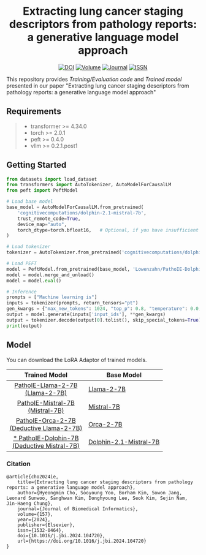<div align="center">    
 
# Extracting lung cancer staging descriptors from pathology reports: a generative language model approach     

[![DOI](https://img.shields.io/badge/DOI-10.1016/j.jbi.2024.104720-red)](https://doi.org/10.1016/j.jbi.2024.104720)
[![Volume](https://img.shields.io/badge/Volume-157-blue)](https://www.sciencedirect.com/science/article/pii/S1532046424001382)
[![Journal](https://img.shields.io/badge/Journal-JBI-purple)](https://www.sciencedirect.com/journal/journal-of-biomedical-informatics)
[![ISSN](https://img.shields.io/badge/ISSN-1532_0464-green)](https://www.sciencedirect.com/science/article/pii/S1532046424001382)

   
</div>

This repository provides *Training/Evaluation code* and *Trained model* presented in our paper
"Extracting lung cancer staging descriptors from pathology reports: a generative language model approach"


## Requirements
> - transformer >= 4.34.0
> - torch >= 2.0.1
> - peft >= 0.4.0
> - vllm >= 0.2.1.post1

## Getting Started
``` python
from datasets import load_dataset
from transformers import AutoTokenizer, AutoModelForCausalLM
from peft import PeftModel

# Load base model
base_model = AutoModelForCausalLM.from_pretrained(
    'cognitivecomputations/dolphin-2.1-mistral-7b',
    trust_remote_code=True,
    device_map="auto",
    torch_dtype=torch.bfloat16,   # Optional, if you have insufficient VRAM, lower the precision.
)

# Load tokenizer
tokenizer = AutoTokenizer.from_pretrained('cognitivecomputations/dolphin-2.1-mistral-7b')

# Load PEFT
model = PeftModel.from_pretrained(base_model, 'Lowenzahn/PathoIE-Dolphin-7B')
model = model.merge_and_unload()
model = model.eval()

# Inference
prompts = ["Machine learning is"]
inputs = tokenizer(prompts, return_tensors="pt")
gen_kwargs = {"max_new_tokens": 1024, "top_p": 0.8, "temperature": 0.0, "do_sample": False, "repetition_penalty": 1.0}
output = model.generate(inputs['input_ids'], **gen_kwargs)
output = tokenizer.decode(output[0].tolist(), skip_special_tokens=True)
print(output)
```

## Model
You can download the LoRA Adaptor of trained models.

| Trained Model                                                                                                                       | Base Model                                                                                      |
|-------------------------------------------------------------------------------------------------------------------------------------|-------------------------------------------------------------------------------------------------|
| [<div align="center"> PathoIE-Llama-2-7B <br> (Llama-2-7B) </div>](https://huggingface.co/Lowenzahn/PathoIE-Llama-2-7B)             | [Llama-2-7B](https://huggingface.co/meta-llama/Llama-2-7b-hf)                                   |
| [<div align="center"> PathoIE-Mistral-7B <br> (Mistral-7B) </div>](https://huggingface.co/Lowenzahn/PathoIE-Mistral-7B)             | [Mistral-7B](https://huggingface.co/mistralai/Mistral-7B-v0.1)                                  |
| [<div align="center"> PathoIE-Orca-2-7B <br> (Deductive Llama-2-7B) </div>](https://huggingface.co/Lowenzahn/PathoIE-Orca-2-7B)     | [Orca-2-7B](https://huggingface.co/microsoft/Orca-2-7b)                                         |
| [<div align="center"> * PathoIE-Dolphin-7B <br> (Deductive Mistral-7B) </div>](https://huggingface.co/Lowenzahn/PathoIE-Dolphin-7B) | [Dolphin-2.1-Mistral-7B](https://huggingface.co/cognitivecomputations/dolphin-2.1-mistral-7b)   |


### Citation
```
@article{cho2024ie,
    title={Extracting lung cancer staging descriptors from pathology reports: a generative language model approach},
    author={Hyeongmin Cho, Sooyoung Yoo, Borham Kim, Sowon Jang, Leonard Sunwoo, Sanghwan Kim, Donghyoung Lee, Seok Kim, Sejin Nam, Jin-Haeng Chung},
    journal={Journal of Biomedical Informatics},
    volume={157},
    year={2024},
    publisher={Elsevier},
    issn={1532-0464},
    doi={10.1016/j.jbi.2024.104720},
    url={https://doi.org/10.1016/j.jbi.2024.104720}
}
```
